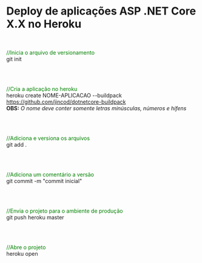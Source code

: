 # Deploy de aplicações ASP .NET Core X.X no Heroku

<br>

<font color="green">//Inicia o arquivo de versionamento</font>
<br>
git init

<br><br>

<font color="green">//Cria a aplicação no heroku</font>
<br>
heroku create NOME-APLICACAO --buildpack https://github.com/jincod/dotnetcore-buildpack
<br>
<strong>OBS:</strong><em> O nome deve conter somente letras minúsculas, números e hífens</em>

<br><br>

<font color="green">//Adiciona e versiona os arquivos</font>
<br>
git add .

<br><br>

<font color="green">//Adiciona um comentário a versão</font>
<br>
git commit -m "commit inicial"
	
 <br><br>
  
<font color="green">//Envia o projeto para o ambiente de produção</font>
<br>
git push heroku master

<br><br>

<font color="green">//Abre o projeto</font>
<br>
heroku open

